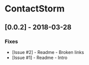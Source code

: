 # ContactStorm

## [0.0.2] - 2018-03-28

### Fixes

- [Issue #2] - Readme - Broken links
- [Issue #1] - Readme - Intro
